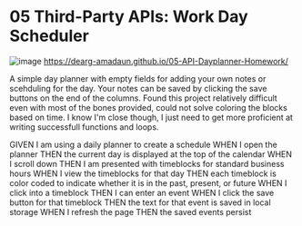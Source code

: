 # 05 Third-Party APIs: Work Day Scheduler

![image](https://user-images.githubusercontent.com/83721789/125010363-5d1c7780-e034-11eb-9405-a1b9dc54bf79.png)
https://dearg-amadaun.github.io/05-API-Dayplanner-Homework/

A simple day planner with empty fields for adding your own notes or scehduling for the day. Your notes can be saved by clicking the save buttons on the end of the columns.
Found this project relatively difficult even with most of the bones provided, could not solve coloring the blocks based on time. I know I'm close though, I just need to get more proficient at writing successfull functions and loops.


GIVEN I am using a daily planner to create a schedule
WHEN I open the planner
THEN the current day is displayed at the top of the calendar
WHEN I scroll down
THEN I am presented with timeblocks for standard business hours
WHEN I view the timeblocks for that day
THEN each timeblock is color coded to indicate whether it is in the past, present, or future
WHEN I click into a timeblock
THEN I can enter an event
WHEN I click the save button for that timeblock
THEN the text for that event is saved in local storage
WHEN I refresh the page
THEN the saved events persist
```


